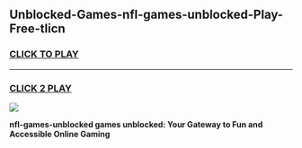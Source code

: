 
## Unblocked-Games-nfl-games-unblocked-Play-Free-tlicn
<h3>
<a href="https://premium76.site?title=nfl-games-unblocked&ref=18A1">CLICK TO PLAY</a></h3>
<hr>

<h3>
<a href="https://premium76.site?title=nfl-games-unblocked&ref=18A1">CLICK 2 PLAY</a>
  
</h3>

<a href="https://premium76.site?title=nfl-games-unblocked&ref=18A1"><img src="https://clearcache.store/games.png"></a>


**nfl-games-unblocked games unblocked: Your Gateway to Fun and Accessible Online Gaming**
